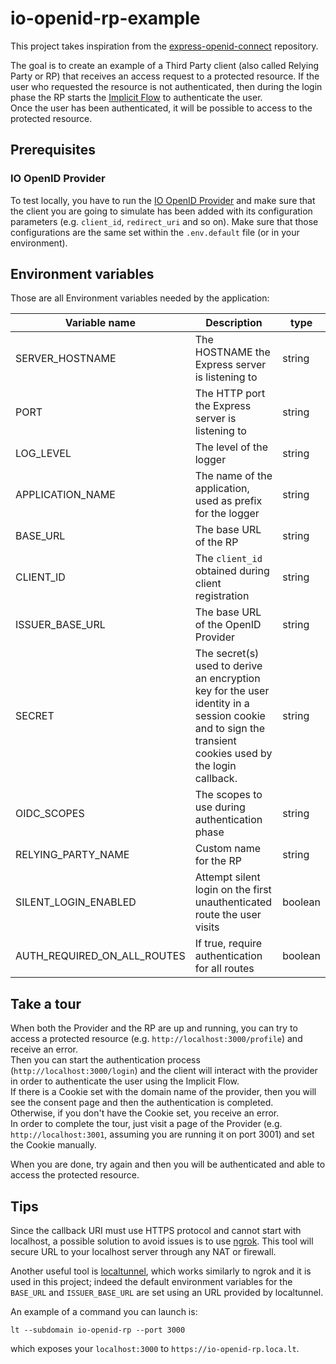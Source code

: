 # io-openid-rp-example
This project takes inspiration from the [express-openid-connect](https://github.com/auth0/express-openid-connect) repository.

The goal is to create an example of a Third Party client (also called Relying Party or RP) that receives an access request
to a protected resource.
If the user who requested the resource is not authenticated, then during the login phase the RP starts
the [Implicit Flow](https://openid.net/specs/openid-connect-implicit-1_0.html#ImplicitFlow) to authenticate the user.  
Once the user has been authenticated, it will be possible to access to the protected resource.

## Prerequisites

### IO OpenID Provider
To test locally, you have to run the [IO OpenID Provider](https://github.com/pagopa/io-openid-provider) and make sure
that the client you are going to simulate has been added with its configuration parameters (e.g. `client_id`, `redirect_uri`
 and so on). Make sure that those configurations are the same set within the `.env.default` file (or in your environment).

## Environment variables

Those are all Environment variables needed by the application:

| Variable name               | Description                                                                                                                                            | type    |
|-----------------------------|--------------------------------------------------------------------------------------------------------------------------------------------------------|---------|
| SERVER_HOSTNAME             | The HOSTNAME the Express server is listening to                                                                                                        | string  |
| PORT                        | The HTTP port the Express server is listening to                                                                                                       | string  |
| LOG_LEVEL                   | The level of the logger                                                                                                                                | string  |
| APPLICATION_NAME            | The name of the application, used as prefix for the logger                                                                                             | string  |
| BASE_URL                    | The base URL of the RP                                                                                                                                 | string  |
| CLIENT_ID                   | The `client_id` obtained during client registration                                                                                                    | string  |
| ISSUER_BASE_URL             | The base URL of the OpenID Provider                                                                                                                    | string  |
| SECRET                      | The secret(s) used to derive an encryption key for the user identity in a session cookie and to sign the transient cookies used by the login callback. | string  |
| OIDC_SCOPES                 | The scopes to use during authentication phase                                                                                                          | string  |
| RELYING_PARTY_NAME          | Custom name for the RP                                                                                                                                 | string  |
| SILENT_LOGIN_ENABLED        | Attempt silent login on the first unauthenticated route the user visits                                                                                | boolean |
| AUTH_REQUIRED_ON_ALL_ROUTES | If true, require authentication for all routes                                                                                                         | boolean |


## Take a tour
When both the Provider and the RP are up and running, you can try to access a protected resource (e.g. `http://localhost:3000/profile`)
and receive an error.  
Then you can start the authentication process (`http://localhost:3000/login`) and the client will interact with the provider
in order to authenticate the user using the Implicit Flow.  
If there is a Cookie set with the domain name of the provider, then you will see the consent page and then the authentication
is completed.  
Otherwise, if you don't have the Cookie set, you receive an error.  
In order to complete the tour, just visit a page of the Provider (e.g. `http://localhost:3001`, assuming you are running 
it on port 3001) and set the Cookie manually.

When you are done, try again and then you will be authenticated and able to access the protected resource.

## Tips
Since the callback URI must use HTTPS protocol and cannot start with localhost, a possible solution to avoid 
issues is to use [ngrok](https://ngrok.com). This tool will secure URL to your localhost server through any NAT or firewall.

Another useful tool is [localtunnel](https://www.npmjs.com/package/localtunnel), which works similarly to ngrok and it is
used in this project; indeed the default environment variables for the `BASE_URL` and `ISSUER_BASE_URL` are set using 
an URL provided by localtunnel.

An example of a command you can launch is:
```shell
lt --subdomain io-openid-rp --port 3000
```
which exposes your `localhost:3000` to `https://io-openid-rp.loca.lt`.

